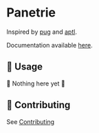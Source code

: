 # Panetrie

Inspired by [pug](https://github.com/Ventto/pug) and [aptl](https://github.com/pegromdev/aptl).

Documentation available [here](./docs/docs.md).

## :book: Usage

:construction: Nothing here yet :construction:

## :repeat: Contributing

See [Contributing](docs/CONTRIBUTING.md)
